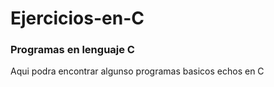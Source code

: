 # Ejercicios-en-C

### Programas en lenguaje C
Aqui podra encontrar algunso programas basicos echos en C

